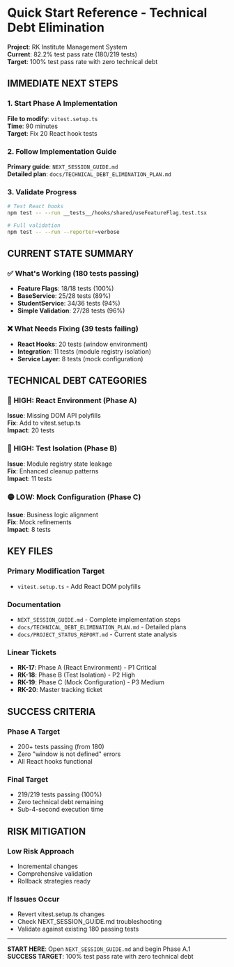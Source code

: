 # Quick Start Reference - Technical Debt Elimination

**Project**: RK Institute Management System  
**Current**: 82.2% test pass rate (180/219 tests)  
**Target**: 100% test pass rate with zero technical debt

## IMMEDIATE NEXT STEPS

### 1. Start Phase A Implementation
**File to modify**: `vitest.setup.ts`  
**Time**: 90 minutes  
**Target**: Fix 20 React hook tests

### 2. Follow Implementation Guide
**Primary guide**: `NEXT_SESSION_GUIDE.md`  
**Detailed plan**: `docs/TECHNICAL_DEBT_ELIMINATION_PLAN.md`

### 3. Validate Progress
```bash
# Test React hooks
npm test -- --run __tests__/hooks/shared/useFeatureFlag.test.tsx

# Full validation
npm test -- --run --reporter=verbose
```

## CURRENT STATE SUMMARY

### ✅ What's Working (180 tests passing)
- **Feature Flags**: 18/18 tests (100%)
- **BaseService**: 25/28 tests (89%)
- **StudentService**: 34/36 tests (94%)
- **Simple Validation**: 27/28 tests (96%)

### ❌ What Needs Fixing (39 tests failing)
- **React Hooks**: 20 tests (window environment)
- **Integration**: 11 tests (module registry isolation)
- **Service Layer**: 8 tests (mock configuration)

## TECHNICAL DEBT CATEGORIES

### 🔴 HIGH: React Environment (Phase A)
**Issue**: Missing DOM API polyfills  
**Fix**: Add to vitest.setup.ts  
**Impact**: 20 tests

### 🔴 HIGH: Test Isolation (Phase B)
**Issue**: Module registry state leakage  
**Fix**: Enhanced cleanup patterns  
**Impact**: 11 tests

### 🟡 LOW: Mock Configuration (Phase C)
**Issue**: Business logic alignment  
**Fix**: Mock refinements  
**Impact**: 8 tests

## KEY FILES

### Primary Modification Target
- `vitest.setup.ts` - Add React DOM polyfills

### Documentation
- `NEXT_SESSION_GUIDE.md` - Complete implementation steps
- `docs/TECHNICAL_DEBT_ELIMINATION_PLAN.md` - Detailed plans
- `docs/PROJECT_STATUS_REPORT.md` - Current state analysis

### Linear Tickets
- **RK-17**: Phase A (React Environment) - P1 Critical
- **RK-18**: Phase B (Test Isolation) - P2 High  
- **RK-19**: Phase C (Mock Configuration) - P3 Medium
- **RK-20**: Master tracking ticket

## SUCCESS CRITERIA

### Phase A Target
- 200+ tests passing (from 180)
- Zero "window is not defined" errors
- All React hooks functional

### Final Target
- 219/219 tests passing (100%)
- Zero technical debt remaining
- Sub-4-second execution time

## RISK MITIGATION

### Low Risk Approach
- Incremental changes
- Comprehensive validation
- Rollback strategies ready

### If Issues Occur
- Revert vitest.setup.ts changes
- Check NEXT_SESSION_GUIDE.md troubleshooting
- Validate against existing 180 passing tests

---

**START HERE**: Open `NEXT_SESSION_GUIDE.md` and begin Phase A.1  
**SUCCESS TARGET**: 100% test pass rate with zero technical debt
